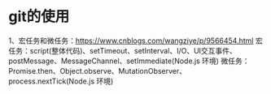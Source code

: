# git的使用
1、宏任务和微任务：https://www.cnblogs.com/wangziye/p/9566454.html
宏任务：script(整体代码)、setTimeout、setInterval、I/O、UI交互事件、postMessage、MessageChannel、setImmediate(Node.js 环境)
微任务：Promise.then、Object.observe、MutationObserver、process.nextTick(Node.js 环境)


